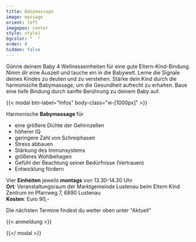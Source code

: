 ```yaml
---
title: Babymassage
image: massage
orient: left
imagepos: center
style: style1
bgcolor: "  "
order: 8
hidden: false
---
```

Gönne deinem Baby 4 Wellnesseinheiten für eine gute Eltern-Kind-Bindung. Nimm dir eine Auszeit und tauche ein in die Babywelt. Lerne die Signale deines Kindes zu deuten und zu verstehen. Stärke dein Kind durch die harmonische Babymassage, um die Gesundheit aufrecht zu erhalten. Baue eine tiefe Bindung durch sanfte Berührung zu deinem Baby auf.

{{< modal btn-label="Infos" body-class="w-\[1000px]" >}} 

Harmonische **Babymassage** für 

* eine größere Dichte der Gehirnzellen   
* höherer IQ
* geringere Zahl von Schreiphasen
* Stress abbauen
* Stärkung des Immunsystems
* größeres Wohlbehagen
* Gefühl der Beachtung seiner Bedürfnisse (Vertrauen)
* Entwicklung fördern

Vier **Einheiten** jeweils **montags** von 13.30-14.30 Uhr\
**Ort**: Veranstaltungsraum der Marktgemeinde Lustenau beim Eltern Kind Zentrum im Pfarrweg 7, 6890 Lustenau\
**Kosten**: Euro 90,-

Die nächsten Termine findest du weiter oben unter "Aktuell"

{{< anmeldung >}}

{{</ modal >}}
